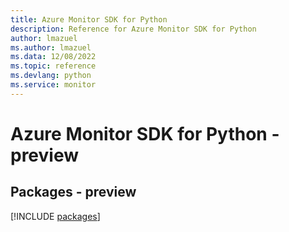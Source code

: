 ```yaml
---
title: Azure Monitor SDK for Python
description: Reference for Azure Monitor SDK for Python
author: lmazuel
ms.author: lmazuel
ms.data: 12/08/2022
ms.topic: reference
ms.devlang: python
ms.service: monitor
---
```

# Azure Monitor SDK for Python - preview
## Packages - preview
[!INCLUDE [packages](monitor-index.md)]